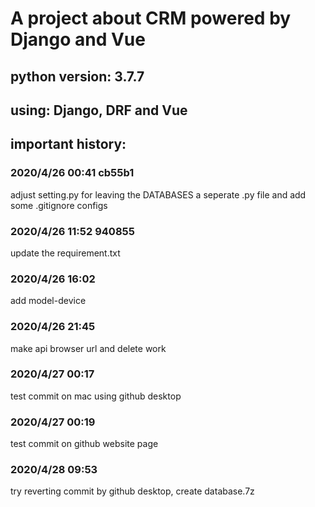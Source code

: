 # A project about CRM powered by Django and Vue

## python version: 3.7.7

## using: Django, DRF and Vue

## important history:



### 2020/4/26 00:41 cb55b1
adjust setting.py for leaving the DATABASES a seperate .py file and add some .gitignore configs

### 2020/4/26 11:52 940855
update the requirement.txt

### 2020/4/26 16:02
add model-device

### 2020/4/26 21:45
make api browser url and delete work

### 2020/4/27 00:17
test commit on mac using github desktop

### 2020/4/27 00:19
test commit on github website page

### 2020/4/28 09:53
try reverting commit by github desktop, create database.7z
